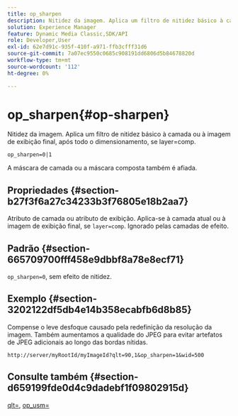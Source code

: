 ```yaml
---
title: op_sharpen
description: Nitidez da imagem. Aplica um filtro de nitidez básico à camada ou à imagem de exibição final, após todo o dimensionamento, se layer=comp.
solution: Experience Manager
feature: Dynamic Media Classic,SDK/API
role: Developer,User
exl-id: 62e7d91c-935f-410f-a971-ffb3cfff31d6
source-git-commit: 7a07ec9550c0685c908191dd6806d5b84678820d
workflow-type: tm+mt
source-wordcount: '112'
ht-degree: 0%

---
```


# op_sharpen{#op-sharpen}

Nitidez da imagem. Aplica um filtro de nitidez básico à camada ou à imagem de exibição final, após todo o dimensionamento, se layer=comp.

`op_sharpen=0|1`

A máscara de camada ou a máscara composta também é afiada.

## Propriedades {#section-b27f3f6a27c34233b3f76805e18b2aa7}

Atributo de camada ou atributo de exibição. Aplica-se à camada atual ou à imagem de exibição final, se `layer=comp`. Ignorado pelas camadas de efeito.

## Padrão {#section-665709700fff458e9dbbf8a78e8ecf71}

`op_sharpen=0`, sem efeito de nitidez.

## Exemplo {#section-3202122df5db4e14b358ecabfb6d8b85}

Compense o leve desfoque causado pela redefinição da resolução da imagem. Também aumentamos a qualidade do JPEG para evitar artefatos de JPEG adicionais ao longo das bordas nítidas.

`http://server/myRootId/myImageId?qlt=90,1&op_sharpen=1&wid=500`

## Consulte também {#section-d659199fde0d4c9dadebf1f09802915d}

[qlt=](../../../../../is-api/http-ref/image-serving-api-ref/c-http-protocol-reference/c-command-reference/r-is-http-qlt.md#reference-f69ed0758c784b0385d979820546d352), [op_usm=](../../../../../is-api/http-ref/image-serving-api-ref/c-http-protocol-reference/c-command-reference/r-op-sharpen.md#reference-c32573230c6140f883efdaa201ea8541)
